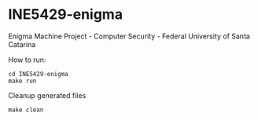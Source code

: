 # INE5429-enigma

Enigma Machine Project - Computer Security - Federal University of Santa Catarina

How to run:

```
cd INE5429-enigma
make run
```

Cleanup generated files

```
make clean
```
